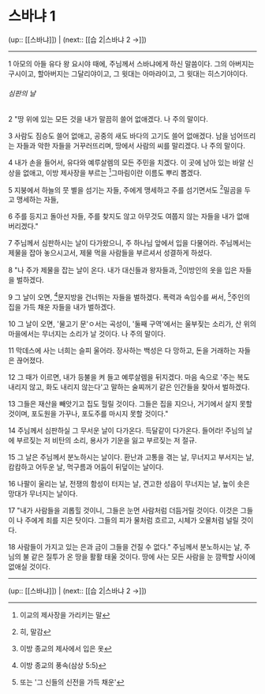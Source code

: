# 스바냐 1

(up:: [[스바냐]]) | (next:: [[습 2|스바냐 2 →]])

***


1 
아모의 아들 유다 왕 요시야 때에, 주님께서 스바냐에게 하신 말씀이다. 그의 아버지는 구시이고, 할아버지는 그달리야이고, 그 윗대는 아마랴이고, 그 윗대는 히스기야이다.


###### 심판의 날
2 
"땅 위에 있는 모든 것을 내가 말끔히 쓸어 없애겠다. 나 주의 말이다.


3 
사람도 짐승도 쓸어 없애고, 공중의 새도 바다의 고기도 쓸어 없애겠다. 남을 넘어뜨리는 자들과 악한 자들을 거꾸러뜨리며, 땅에서 사람의 씨를 말리겠다. 나 주의 말이다.


4 
내가 손을 들어서, 유다와 예루살렘의 모든 주민을 치겠다. 이 곳에 남아 있는 바알 신상을 없애고, 이방 제사장을 부르는 [^1]그마림이란 이름도 뿌리 뽑겠다.


5 
지붕에서 하늘의 뭇 별을 섬기는 자들, 주에게 맹세하고 주를 섬기면서도 [^2]밀곰을 두고 맹세하는 자들,


6 
주를 등지고 돌아선 자들, 주를 찾지도 않고 아무것도 여쭙지 않는 자들을 내가 없애 버리겠다."


7 
주님께서 심판하시는 날이 다가왔으니, 주 하나님 앞에서 입을 다물어라. 주님께서는 제물을 잡아 놓으시고서, 제물 먹을 사람들을 부르셔서 성결하게 하셨다.


8 
"나 주가 제물을 잡는 날이 온다. 내가 대신들과 왕자들과, [^3]이방인의 옷을 입은 자들을 벌하겠다.


9 
그 날이 오면, [^4]문지방을 건너뛰는 자들을 벌하겠다. 폭력과 속임수를 써서, [^5]주인의 집을 가득 채운 자들을 내가 벌하겠다.


10 
그 날이 오면, '물고기 문'ㅇ서는 곡성이, '둘째 구역'에서는 울부짖는 소리가, 산 위의 마을에서는 무너지는 소리가 날 것이다. 나 주의 말이다.


11 
막데스에 사는 너희는 슬피 울어라. 장사하는 백성은 다 망하고, 돈을 거래하는 자들은 끊어졌다.


12 
그 때가 이르면, 내가 등불을 켜 들고 예루살렘을 뒤지겠다. 마음 속으로 '주는 복도 내리지 않고, 화도 내리지 않는다'고 말하는 술찌꺼기 같은 인간들을 찾아서 벌하겠다.


13 
그들은 재산을 빼앗기고 집도 헐릴 것이다. 그들은 집을 지으나, 거기에서 살지 못할 것이며, 포도원을 가꾸나, 포도주를 마시지 못할 것이다."


14 
주님께서 심판하실 그 무서운 날이 다가온다. 득달같이 다가온다. 들어라! 주님의 날에 부르짖는 저 비탄의 소리, 용사가 기운을 잃고 부르짖는 저 절규.


15 
그 날은 주님께서 분노하시는 날이다. 환난과 고통을 겪는 날, 무너지고 부서지는 날, 캄캄하고 어두운 날, 먹구름과 어둠이 뒤덮이는 날이다.


16 
나팔이 울리는 날, 전쟁의 함성이 터지는 날, 견고한 성읍이 무너지는 날, 높이 솟은 망대가 무너지는 날이다.


17 
"내가 사람들을 괴롭힐 것이니, 그들은 눈먼 사람처럼 더듬거릴 것이다. 이것은 그들이 나 주에게 죄를 지은 탓이다. 그들의 피가 물처럼 흐르고, 시체가 오물처럼 널릴 것이다.


18 
사람들이 가지고 있는 은과 금이 그들을 건질 수 없다."
주님께서 분노하시는 날, 주님의 불 같은 질투가 온 땅을 활활 태울 것이다. 땅에 사는 모든 사람을 눈 깜짝할 사이에 없애실 것이다.


***

(up:: [[스바냐]]) | (next:: [[습 2|스바냐 2 →]])

[^1]: 이교의 제사장을 가리키는 말
[^2]: 히, 말감
[^3]: 이방 종교의 제사에서 입은 옷
[^4]: 이방 종교의 풍속(삼상 5:5)
[^5]: 또는 '그 신들의 신전을 가득 채운'